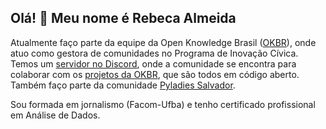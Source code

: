 ## Olá! 👋 Meu nome é Rebeca Almeida

Atualmente faço parte da equipe da Open Knowledge Brasil ([OKBR](https://ok.org.br/)), onde atuo como gestora de comunidades no Programa de Inovação Cívica. Temos um [servidor no Discord](https://go.ok.org.br/discord), onde a comunidade se encontra para colaborar com os [projetos da OKBR](https://github.com/okfn-brasil), que são todos em código aberto. Também faço parte da comunidade [Pyladies Salvador](https://github.com/PyLadiesSalvador). 

Sou formada em jornalismo (Facom-Ufba) e tenho certificado profissional em Análise de Dados.
